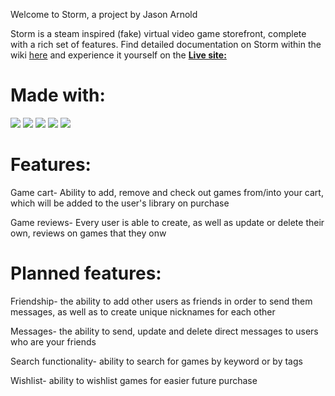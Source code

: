 Welcome to Storm, a project by Jason Arnold


Storm is a steam inspired (fake) virtual video game storefront, complete with a rich set of features.
Find detailed documentation on Storm within the wiki [here](https://github.com/QuantitativeSneezing/Storm/wiki) 
and experience it yourself on the [**Live site:**](https://storm-eoz3.onrender.com/)

# Made with:
[<img src="https://img.shields.io/badge/Javascript-FF0000?style=for-the-badge&logo=AbletonLive&logoColor=white">](https://www.javascript.com/)
[<img src="https://img.shields.io/badge/Redux-000000?style=for-the-badge&logo=AbletonLive&logoColor=white">](https://redux-toolkit.js.org/)
[<img src="https://img.shields.io/badge/React-FF0000?style=for-the-badge&logo=AbletonLive&logoColor=white">](https://reactjs.org/)
[<img src="https://img.shields.io/badge/Postgres-000000?style=for-the-badge&logo=AbletonLive&logoColor=white">](https://www.postgresql.org/)
[<img src="https://img.shields.io/badge/Flask-FF0000?style=for-the-badge&logo=AbletonLive&logoColor=white%22">](https://flask-sqlalchemy.palletsprojects.com/en/3.0.x/)


# Features:


Game cart- Ability to add, remove and check out games from/into your cart, which will be added to the user's library on purchase

Game reviews- Every user is able to create, as well as update or delete their own, reviews on games that they onw

# Planned features:


Friendship- the ability to add other users as friends in order to send them messages, as well as to create unique nicknames for each other


Messages- the ability to send, update and delete direct messages to users who are your friends

Search functionality- ability to search for games by keyword or by tags

Wishlist- ability to wishlist games for easier future purchase
